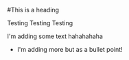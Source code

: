 #This is a heading

Testing Testing Testing

I'm adding some text hahahahaha

- I'm adding more but as a bullet point!
